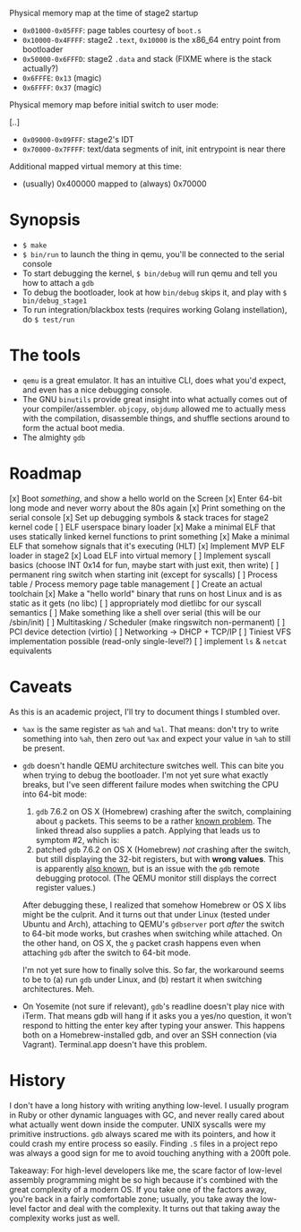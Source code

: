 Physical memory map at the time of stage2 startup

- `0x01000-0x05FFF`: page tables courtesy of `boot.s`
- `0x10000-0x4FFFF`: stage2 `.text`, `0x10000` is the x86_64 entry point from bootloader
- `0x50000-0x6FFFD`: stage2 `.data` and stack (FIXME where is the stack actually?)
- `0x6FFFE`: `0x13` (magic)
- `0x6FFFF`: `0x37` (magic)

Physical memory map before initial switch to user mode:

[..]
- `0x09000-0x09FFF`: stage2's IDT
- `0x70000-0x7FFFF`: text/data segments of init, init entrypoint is near there

Additional mapped virtual memory at this time:
- (usually) 0x400000 mapped to (always) 0x70000


Synopsis
=========
- `$ make`
- `$ bin/run` to launch the thing in qemu, you'll be connected to the serial console
- To start debugging the kernel, `$ bin/debug` will run qemu and tell you how to attach a `gdb`
- To debug the bootloader, look at how `bin/debug` skips it, and play with `$ bin/debug_stage1`
- To run integration/blackbox tests (requires working Golang instellation), do `$ test/run`


The tools
=========
- `qemu` is a great emulator. It has an intuitive CLI, does what you'd expect, and even has a nice debugging console.
- The GNU `binutils` provide great insight into what actually comes out of your compiler/assembler. `objcopy`, `objdump` allowed me to actually mess with the compilation, disassemble things, and shuffle sections around to form the actual boot media.
- The almighty `gdb`


Roadmap
=====
[x] Boot *something*, and show a hello world on the Screen
[x] Enter 64-bit long mode and never worry about the 80s again
[x] Print something on the serial console
[x] Set up debugging symbols & stack traces for stage2 kernel code
[ ] ELF userspace binary loader
  [x] Make a minimal ELF that uses statically linked kernel functions to print something
  [x] Make a minimal ELF that somehow signals that it's executing (HLT)
  [x] Implement MVP ELF loader in stage2
  [x] Load ELF into virtual memory
[ ] Implement syscall basics (choose INT 0x14 for fun, maybe start with just exit, then write)
[ ] permanent ring switch when starting init (except for syscalls)
[ ] Process table / Process memory page table management
[ ] Create an actual toolchain
  [x] Make a "hello world" binary that runs on host Linux and is as static as it gets (no libc)
  [ ] appropriately mod dietlibc for our syscall semantics
[ ] Make something like a shell over serial (this will be our /sbin/init)
[ ] Multitasking / Scheduler (make ringswitch non-permanent)
[ ] PCI device detection (virtio)
[ ] Networking -> DHCP + TCP/IP
[ ] Tiniest VFS implementation possible (read-only single-level?)
[ ] implement `ls` & `netcat` equivalents

Caveats
=======
As this is an academic project, I'll try to document things I stumbled over.

- `%ax` is the same register as `%ah` and `%al`. That means: don't try to write something into `%ah`, then zero out `%ax` and expect your value in `%ah` to still be present.

- `gdb` doesn't handle QEMU architecture switches well. This can bite you when trying to debug the bootloader. I'm not yet sure what exactly breaks, but I've seen different failure modes when switching the CPU into 64-bit mode:
  1. `gdb` 7.6.2 on OS X (Homebrew) crashing after the switch, complaining about `g` packets. This seems to be a rather [known problem](http://www.cygwin.com/ml/gdb-patches/2012-03/msg00116.html). The linked thread also supplies a patch. Applying that leads us to symptom #2, which is:
  2. patched `gdb` 7.6.2 on OS X (Homebrew) *not* crashing after the switch, but still displaying the 32-bit registers, but with **wrong values**. This is apparently [also known](http://sourceware-org.1504.n7.nabble.com/Switching-architectures-from-a-remote-target-td111541.html), but is an issue with the `gdb` remote debugging protocol. (The QEMU monitor still displays the correct register values.)

  After debugging these, I realized that somehow Homebrew or OS X libs might be the culprit. And it turns out that under Linux (tested under Ubuntu and Arch), attaching to QEMU's `gdbserver` port *after* the switch to 64-bit mode works, but crashes when switching while attached. On the other hand, on OS X, the `g` packet crash happens even when attaching `gdb` after the switch to 64-bit mode.

  I'm not yet sure how to finally solve this. So far, the workaround seems to be to (a) run `gdb` under Linux, and (b) restart it when switching architectures. Meh.

- On Yosemite (not sure if relevant), `gdb`'s readline doesn't play nice with iTerm. That means gdb will hang if it asks you a yes/no question, it won't respond to hitting the enter key after typing your answer. This happens both on a Homebrew-installed gdb, and over an SSH connection (via Vagrant). Terminal.app doesn't have this problem.


History
=======
I don't have a long history with writing anything low-level. I usually program in Ruby or other dynamic languages with GC, and never really cared about what actually went down inside the computer. UNIX syscalls were my primitive instructions. `gdb` always scared me with its pointers, and how it could crash my entire process so easily. Finding `.S` files in a project repo was always a good sign for me to avoid touching anything with a 200ft pole.

Takeaway: For high-level developers like me, the scare factor of low-level assembly programming might be so high because it's combined with the great complexity of a modern OS. If you take one of the factors away, you're back in a fairly comfortable zone; usually, you take away the low-level factor and deal with the complexity. It turns out that taking away the complexity works just as well.
